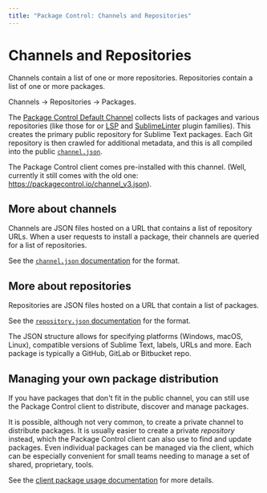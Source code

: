 ```yaml
---
title: "Package Control: Channels and Repositories"
---
```


<!-- Originals: -->
<!-- https://packagecontrol.io/docs/channels_and_repositories -->
<!-- https://github.com/wbond/packagecontrol.io/blob/master/app/html/docs/channels_and_repositories.html -->


# Channels and Repositories

Channels contain a list of one or more repositories. Repositories contain a list of one or more packages.

Channels → Repositories → Packages.

The [Package Control Default Channel][pcc]
collects lists of packages and various repositories
(like those for  or [LSP][lsp] and [SublimeLinter][sl] plugin families).
This creates the primary public repository for Sublime Text packages.
Each Git repository is then crawled for additional metadata,
and this is all compiled into the public [`channel.json`][asset]. 

The Package Control client comes pre-installed with this channel.
(Well, currently it still comes with the old one:
https://packagecontrol.io/channel_v3.json).

[pcc]: https://github.com/wbond/package_control_channel
[asset]: https://github.com/packagecontrol/thecrawl/releases/tag/the-channel
[lsp]: https://github.com/sublimelsp/repository
[sl]: https://github.com/SublimeLinter/package_control_channel

## More about channels

Channels are JSON files hosted on a URL
that contains a list of repository URLs.
When a user requests to install a package,
their channels are queried for a list of repositories.  

See the [`channel.json` documentation][channel] for the format. 

[channel]: channel.html


## More about repositories

Repositories are JSON files hosted on a URL that contain a list of packages.

See the [`repository.json` documentation][repo] for the format. 

The JSON structure allows for specifying platforms (Windows, macOS, Linux),
compatible versions of Sublime Text, labels, URLs and more.
Each package is typically a GitHub, GitLab or Bitbucket repo.

[repo]: repository.html


## Managing your own package distribution

If you have packages that don't fit in the public channel, you can still use the Package Control client to distribute, discover and manage packages.

It is possible, although not very common,
to create a private channel to distribute packages.
It is usually easier to create a private _repository_ instead,
which the Package Control client can also use to find and update packages.
Even individual packages can be managed via the client,
which can be especially convenient for small teams
needing to manage a set of shared, proprietary, tools.

See the [client package usage documentation][usage] for more details.

[usage]: client-usage.html

